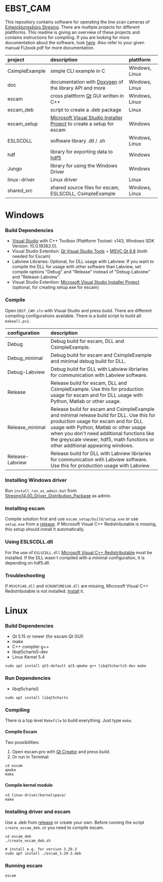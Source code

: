 ﻿# EBST_CAM
This repository contains software for operating the line scan cameras of [Entwicklungsbüro Stresing](http://stresing.de). There are multiple projects for different plattforms. This readme is giving an overview of these projects and contains instructions for compiling. If you are looking for more documentation about the software, look [here](https://entwicklungsburo-stresing.github.io/). Also refer to your given manual FLbook.pdf for more documentation.

project			| description																		| plattform
:---			| :---																				| :---
CsimpleExample	| simple CLI example in C															| Windows, Linux
doc				| documentation with [Doxygen](https://www.doxygen.nl/) of the library API and more	| Windows, Linux
escam			| cross plattform [Qt](https://www.qt.io/) GUI written in C++						| Windows, Linux
escam_deb		| script to create a .deb package													| Linux
escam_setup		| [Microsoft Visual Studio Installer Project](https://marketplace.visualstudio.com/items?itemName=VisualStudioClient.MicrosoftVisualStudio2017InstallerProjects) to create a setup for escam | Windows
ESLSCDLL		| software library .dll / .sh														| Windows, Linux
hdf				| library for exporting data to [hdf5](https://www.hdfgroup.org/solutions/hdf5/)	| Windows
Jungo			| library for using the Windows Driver												| Windows
linux-driver	| Linux driver																		| Linux
shared_src		| shared source files for escam, ESLSCDLL, CsimpleExample							| Windows, Linux

# Windows

### Build Dependencies
* [Visual Studio](https://visualstudio.microsoft.com/) with C++ Toolbox (Plattform Toolset: v143, Windows SDK Version: 10.0.18362.0).
* Visual Studio Extention: [Qt Visual Studio Tools](https://marketplace.visualstudio.com/items?itemName=TheQtCompany.QtVisualStudioTools2019) + [MSVC Qt 6.8](https://www.qt.io/download) (both needed for Escam)
* Labview Libraries: Optional, for DLL usage with Labview. If you want to compile the DLL for usage with other software than Labview, set compile options "Debug" and "Release" instead of "Debug-Labview" and "Release-Labview".
* Visual Studio Extention: [Microsoft Visual Studio Installer Project](https://marketplace.visualstudio.com/items?itemName=VisualStudioClient.MicrosoftVisualStudio2017InstallerProjects) (optional, for creating setup.exe for escam)

### Compile
Open `EBST_CAM.sln` with Visual Studio and press build. There are different compiling configurations available. There is a build script to build all: `makeall.ps1`.

configuration	| description
:---			| :---
Debug			| Debug build for escam, DLL and CsimpleExample.
Debug_minimal	| Debug build for escam and CsimpleExample and minimal debug build for DLL.
Debug-Labview	| Debug build for DLL with Labview libriaries for communication with Labview software.
Release			| Release build for escam, DLL and CsimpleExample. Use this for production usage for escam and for DLL usage with Python, Matlab or other usage.
Release_minimal	| Release build for escam and CsimpleExample and minimal release build for DLL. Use this for production usage for escam and for DLL usage with Python, Matlab or other usage when you don't need additional functions like the greyscale viewer, hdf5, math functions or other additional appearing windows.
Release-Labview	| Release build for DLL with Labview libriaries for communication with Labview software. Use this for production usage with Labview.

### Installing Windows driver
Run `install_run_as_admin.bat` from [Stresing14.00_Driver_Distribution_Package](http://stresing.de/dwnl/ebstdrv14v00.rar) as admin. 

### Installing escam
Compile solution first and use `escam_setup/build/setup.exe` or use `setup.exe` from a [release](https://github.com/Entwicklungsburo-Stresing/EBST_CAM/releases). If Microsoft Visual C++ Redistributable is missing, this setup should install it automatically.

### Using ESLSCDLL.dll
For the use of `ESLSCDLL.dll` [Microsoft Visual C++ Redistributable](https://aka.ms/vs/16/release/vc_redist.x64.exe) must be installed. If the DLL wasn`t compiled with a minimal configuration, it is depending on hdf5.dll.

### Troubleshooting
If `MSVCP140.dll` and `VCRUNTIME140.dll` are missing, Microsoft Visual C++ Redistributable is not installed. [Install](https://aka.ms/vs/16/release/vc_redist.x64.exe) it.

# Linux

### Build Dependencies
* Qt 5.15 or newer (for escam Qt GUI)
* make
* C++ compiler g++
* libqt5charts5-dev
* Linux Kernel 5.4
```
sudo apt install qt5-default qt5-qmake g++ libqt5charts5-dev make
```

### Run Dependencies
* libqt5charts5
```
sudo apt install libqt5charts
```

### Compiling

There is a top level `Makefile` to build everything. Just type `make`.

#### Compile Escam
Two possibilities:
1. Open escam.pro with [Qt Creator](https://www.qt.io/product/development-tools) and press build.
2. Or run in Terminal:
```
cd escam
qmake
make
```
#### Compile kernel module
```
cd linux-driver/kernelspace/
make
```

### Installing driver and escam
Use a .deb from [release](https://github.com/Entwicklungsburo-Stresing/EBST_CAM/releases) or create your own. Before running the script `create_escam_deb.sh` you need to compile escam.
```
cd escam_deb
./create_escam_deb.sh

# install e.g. for version 3.20.3
sudo apt install ./escam_3.20-3.deb
```

### Running escam
```
escam
```
